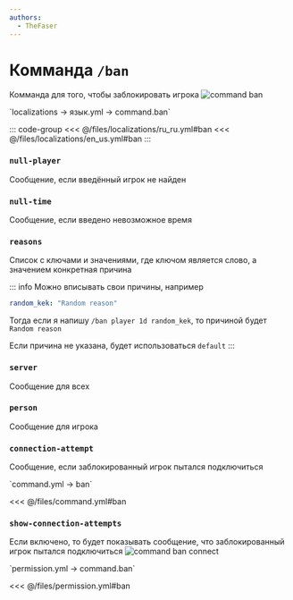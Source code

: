 ```yaml
---
authors:
  - TheFaser
---
```


# Комманда `/ban`

Комманда для того, чтобы заблокировать игрока
![command ban](/commandban.png)

[//]: # (localization)
<!--@include: @/parts/words.md#localization--> 
<!--@include: @/parts/words.md#path--> `localizations → язык.yml → command.ban`

<!--@include: @/parts/words.md#default--> 

::: code-group
<<< @/files/localizations/ru_ru.yml#ban
<<< @/files/localizations/en_us.yml#ban
:::

### `null-player`

Сообщение, если введённый игрок не найден

### `null-time`

Сообщение, если введено невозможное время

### `reasons`

Список с ключами и значениями, где ключом является слово, а значением конкретная причина

::: info Можно вписывать свои причины, например
```yaml
random_kek: "Random reason"
```
Тогда если я напишу `/ban player 1d random_kek`, то причиной будет `Random reason`

Если причина не указана, будет использоваться `default`
:::

### `server`

Сообщение для всех

### `person`

Сообщение для игрока

### `connection-attempt`

Сообщение, если заблокированный игрок пытался подключиться

[//]: # (command.yml)
<!--@include: @/parts/words.md#setting-->
<!--@include: @/parts/words.md#path--> `command.yml → ban`
<!--@include: @/parts/words.md#default-->
<<< @/files/command.yml#ban

<!--@include: @/parts/enable.md-->
<!--@include: @/parts/suggestOfflinePlayers.md-->

### `show-connection-attempts`

Если включено, то будет показывать сообщение, что заблокированный игрок пытался подключиться
![command ban connect](/commandbanconnect.png)

<!--@include: @/parts/range.md-->
<!--@include: @/parts/aliases.md-->
<!--@include: @/parts/destination.md-->
<!--@include: @/parts/cooldown.md-->
<!--@include: @/parts/sound.md-->

[//]: # (permission.yml)
<!--@include: @/parts/words.md#permission-->
<!--@include: @/parts/words.md#path--> `permission.yml → command.ban`
<!--@include: @/parts/words.md#default-->
<<< @/files/permission.yml#ban

<!--@include: @/parts/permission/permissionTier3.md-->
<!--@include: @/parts/permission/cooldown.md-->
<!--@include: @/parts/permission/sound.md-->